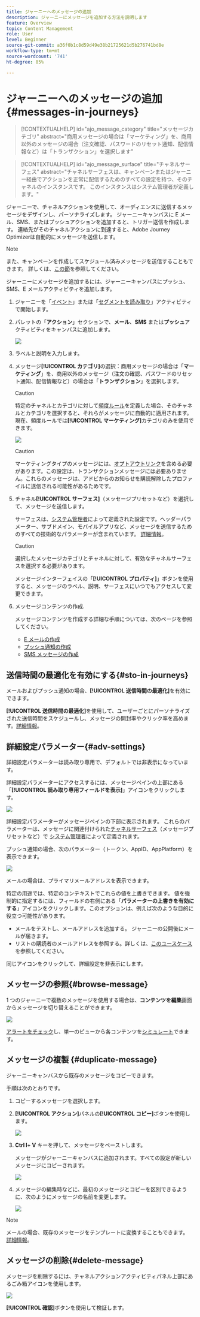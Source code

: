 ```yaml
---
title: ジャーニーへのメッセージの追加
description: ジャーニーにメッセージを追加する方法を説明します
feature: Overview
topic: Content Management
role: User
level: Beginner
source-git-commit: a36f0b1c8d59d49e38b21725621d5b276741bd8e
workflow-type: tm+mt
source-wordcount: '741'
ht-degree: 85%

---
```



# ジャーニーへのメッセージの追加{#messages-in-journeys}

>[!CONTEXTUALHELP]
>id="ajo_message_category"
>title="メッセージカテゴリ"
>abstract="商用メッセージの場合は「マーケティング」を、商用以外のメッセージの場合（注文確認、パスワードのリセット通知、配信情報など）は「トランザクション」を選択します"

>[!CONTEXTUALHELP]
>id="ajo_message_surface"
>title="チャネルサーフェス"
>abstract="チャネルサーフェスは、キャンペーンまたはジャーニー経由でアクションを正常に配信するためのすべての設定を持つ、そのチャネルのインスタンスです。 このインスタンスはシステム管理者が定義します。"

ジャーニーで、チャネルアクションを使用して、オーディエンスに送信するメッセージをデザインし、パーソナライズします。 ジャーニーキャンバスに E メール、SMS、またはプッシュアクションを追加すると、トリガー送信を作成します。 連絡先がそのチャネルアクションに到達すると、Adobe Journey Optimizerは自動的にメッセージを送信します。


>[!NOTE]
>また、キャンペーンを作成してスケジュール済みメッセージを送信することもできます。 詳しくは、[この節](../campaigns/get-started-with-campaigns.md)を参照してください。


ジャーニーにメッセージを追加するには、ジャーニーキャンバスにプッシュ、SMS、E メールアクティビティを追加します。

1. ジャーニーを「[イベント](../building-journeys/general-events.md)」または「[セグメントを読み取り](../building-journeys/read-segment.md)」アクティビティで開始します。

1. パレットの「**アクション**」セクションで、**メール**、**SMS** または&#x200B;**プッシュ**&#x200B;アクティビティをキャンバスに追加します。

   ![](assets/add-a-message.png)

1. ラベルと説明を入力します。

1. メッセージ&#x200B;**[!UICONTROL カテゴリ]**&#x200B;の選択：商用メッセージの場合は「**マーケティング**」を、商用以外のメッセージ（注文の確認、パスワードのリセット通知、配信情報など）の場合は「**トランザクション**」を選択します。

   >[!CAUTION]
   >
   >特定のチャネルとカテゴリに対して[頻度ルール](../configuration/frequency-rules.md)を定義した場合、そのチャネルとカテゴリを選択すると、それらがメッセージに自動的に適用されます。 現在、頻度ルールでは&#x200B;**[!UICONTROL マーケティング]**&#x200B;カテゴリのみを使用できます。

   ![](assets/inline-message-category.png)

   >[!CAUTION]
   >
   >マーケティングタイプのメッセージには、[オプトアウトリンク](../messages/consent.md#opt-out-management)を含める必要があります。この設定は、トランザクションメッセージには必要ありません。これらのメッセージは、アドビからのお知らせを購読解除したプロファイルに送信される可能性があるためです。

1. チャネル&#x200B;**[!UICONTROL サーフェス]**（メッセージプリセットなど）を選択して、メッセージを送信します。

   サーフェスは、[システム管理者](../start/path/administrator.md)によって定義された設定です。ヘッダーパラメーター、サブドメイン、モバイルアプリなど、メッセージを送信するためのすべての技術的なパラメーターが含まれています。 [詳細情報](../configuration/channel-surfaces.md)。

   >[!CAUTION]
   >
   >選択したメッセージカテゴリとチャネルに対して、有効なチャネルサーフェスを選択する必要があります。

   メッセージインターフェイスの「**[!UICONTROL プロパティ]**」ボタンを使用すると、メッセージのラベル、説明、サーフェスにいつでもアクセスして変更できます。

1. メッセージコンテンツの作成.

   メッセージコンテンツを作成する詳細な手順については、次のページを参照してください。

   * [E メールの作成](create-email.md)
   * [プッシュ通知の作成](create-push.md)
   * [SMS メッセージの作成](create-sms.md)

## 送信時間の最適化を有効にする{#sto-in-journeys}

メールおよびプッシュ通知の場合、**[!UICONTROL 送信時間の最適化]**&#x200B;を有効にできます。

**[!UICONTROL 送信時間の最適化]**&#x200B;を使用して、ユーザーごとにパーソナライズされた送信時間をスケジュールし、メッセージの開封率やクリック率を高めます。[詳細情報](../messages/send-time-optimization.md)。

## 詳細設定パラメーター{#adv-settings}

詳細設定パラメーターは読み取り専用で、デフォルトでは非表示になっています。

詳細設定パラメーターにアクセスするには、メッセージペインの上部にある「**[!UICONTROL 読み取り専用フィールドを表示]**」アイコンをクリックします。

![](assets/show-read-only.png)

詳細設定パラメーターがメッセージペインの下部に表示されます。 これらのパラメーターは、メッセージに関連付けられた[チャネルサーフェス](../configuration/channel-surfaces.md)（メッセージプリセットなど）で [システム管理者](../start/path/administrator.md)によって定義されます。

プッシュ通知の場合、次のパラメーター（トークン、AppID、AppPlatform）を表示できます。

![](assets/push-adv-parameters.png)

メールの場合は、プライマリメールアドレスを表示できます。

特定の用途では、特定のコンテキストでこれらの値を上書きできます。 値を強制的に指定するには、フィールドの右側にある「**パラメーターの上書きを有効にする**」アイコンをクリックします。このオプションは、例えば次のような目的に役立つ可能性があります。

* メールをテストし、メールアドレスを追加する。 ジャーニーの公開後にメールが届きます。
* リストの購読者のメールアドレスを参照する。詳しくは、[このユースケース](../building-journeys/message-to-subscribers-uc.md)を参照してください。

同じアイコンをクリックして、詳細設定を非表示にします。

## メッセージの参照{#browse-message}

1 つのジャーニーで複数のメッセージを使用する場合は、**コンテンツを編集**&#x200B;画面からメッセージを切り替えることができます。

![](assets/inline-messages-multi-content.png)

[アラートをチェック](alerts.md)し、単一のビューから各コンテンツを[シミュレート](../design/preview.md)できます。

## メッセージの複製 {#duplicate-message}

ジャーニーキャンバスから既存のメッセージをコピーできます。

手順は次のとおりです。

1. コピーするメッセージを選択します。

1. **[!UICONTROL アクション]**&#x200B;パネルの&#x200B;**[!UICONTROL コピー]**&#x200B;ボタンを使用します。

   ![](assets/message-duplicate.png)

1. **Ctrl l+ V** キーを押して、メッセージをペーストします。

   メッセージがジャーニーキャンバスに追加されます。すべての設定が新しいメッセージにコピーされます。

   ![](assets/message-duplicated.png)

1. メッセージの編集時などに、最初のメッセージとコピーを区別できるように、次のようにメッセージの名前を変更します。

   ![](assets/multi-message.png)


>[!NOTE]
>
>メールの場合、既存のメッセージをテンプレートに変換することもできます。 [詳細情報](../design/email-templates.md)。

## メッセージの削除{#delete-message}

メッセージを削除するには、チャネルアクションアクティビティパネル上部にあるごみ箱アイコンを使用します。

![](assets/delete-message.png)

**[!UICONTROL 確認]**&#x200B;ボタンを使用して検証します。
